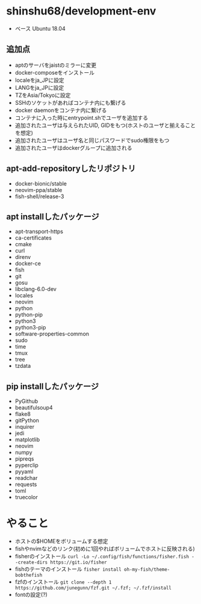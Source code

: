 # shinshu68/development-env
- ベース Ubuntu 18.04

## 追加点
- aptのサーバをjaistのミラーに変更
- docker-composeをインストール
- localeをja_JPに設定
- LANGをja_JPに設定
- TZをAsia/Tokyoに設定
- SSHのソケットがあればコンテナ内にも繋げる
- docker daemonをコンテナ内に繋げる
- コンテナに入った時にentrypoint.shでユーザを追加する
- 追加されたユーザは与えられたUID, GIDをもつ(ホストのユーザと揃えることを想定)
- 追加されたユーザはユーザ名と同じパスワードでsudo権限をもつ
- 追加されたユーザはdockerグループに追加される

## apt-add-repositoryしたリポジトリ
- docker-bionic/stable
- neovim-ppa/stable
- fish-shell/release-3

## apt installしたパッケージ
- apt-transport-https
- ca-certificates
- cmake
- curl
- direnv
- docker-ce
- fish
- git
- gosu
- libclang-6.0-dev
- locales
- neovim
- python
- python-pip
- python3
- python3-pip
- software-properties-common
- sudo
- time
- tmux
- tree
- tzdata

## pip installしたパッケージ
- PyGithub
- beautifulsoup4
- flake8
- gitPython
- inquirer
- jedi
- matplotlib
- neovim
- numpy
- pipreqs
- pyperclip
- pyyaml
- readchar
- requests
- toml
- truecolor

# やること
- ホストの$HOMEをボリュームする想定
- fishやnvimなどのリンク(初めに1回やればボリュームでホストに反映される)
- fisherのインストール `curl -Lo ~/.config/fish/functions/fisher.fish --create-dirs https://git.io/fisher`
- fishのテーマのインストール `fisher install oh-my-fish/theme-bobthefish`
- fzfのインストール `git clone --depth 1 https://github.com/junegunn/fzf.git ~/.fzf; ~/.fzf/install`
- fontの設定(?)
